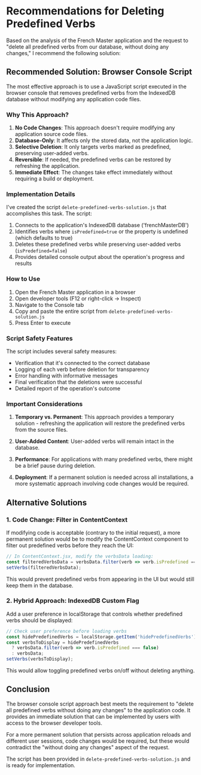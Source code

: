 # Recommendations for Deleting Predefined Verbs

Based on the analysis of the French Master application and the request to "delete all predefined verbs from our database, without doing any changes," I recommend the following solution:

## Recommended Solution: Browser Console Script

The most effective approach is to use a JavaScript script executed in the browser console that removes predefined verbs from the IndexedDB database without modifying any application code files.

### Why This Approach?

1. **No Code Changes**: This approach doesn't require modifying any application source code files.
2. **Database-Only**: It affects only the stored data, not the application logic.
3. **Selective Deletion**: It only targets verbs marked as predefined, preserving user-added verbs.
4. **Reversible**: If needed, the predefined verbs can be restored by refreshing the application.
5. **Immediate Effect**: The changes take effect immediately without requiring a build or deployment.

### Implementation Details

I've created the script `delete-predefined-verbs-solution.js` that accomplishes this task. The script:

1. Connects to the application's IndexedDB database ('frenchMasterDB')
2. Identifies verbs where `isPredefined=true` or the property is undefined (which defaults to true)
3. Deletes these predefined verbs while preserving user-added verbs (`isPredefined=false`)
4. Provides detailed console output about the operation's progress and results

### How to Use

1. Open the French Master application in a browser
2. Open developer tools (F12 or right-click → Inspect)
3. Navigate to the Console tab
4. Copy and paste the entire script from `delete-predefined-verbs-solution.js`
5. Press Enter to execute

### Script Safety Features

The script includes several safety measures:
- Verification that it's connected to the correct database
- Logging of each verb before deletion for transparency
- Error handling with informative messages
- Final verification that the deletions were successful
- Detailed report of the operation's outcome

### Important Considerations

1. **Temporary vs. Permanent**: This approach provides a temporary solution - refreshing the application will restore the predefined verbs from the source files.

2. **User-Added Content**: User-added verbs will remain intact in the database.

3. **Performance**: For applications with many predefined verbs, there might be a brief pause during deletion.

4. **Deployment**: If a permanent solution is needed across all installations, a more systematic approach involving code changes would be required.

## Alternative Solutions

### 1. Code Change: Filter in ContentContext

If modifying code is acceptable (contrary to the initial request), a more permanent solution would be to modify the ContentContext component to filter out predefined verbs before they reach the UI:

```javascript
// In ContentContext.jsx, modify the verbsData loading:
const filteredVerbsData = verbsData.filter(verb => verb.isPredefined === false);
setVerbs(filteredVerbsData);
```

This would prevent predefined verbs from appearing in the UI but would still keep them in the database.

### 2. Hybrid Approach: IndexedDB Custom Flag

Add a user preference in localStorage that controls whether predefined verbs should be displayed:

```javascript
// Check user preference before loading verbs
const hidePredefinedVerbs = localStorage.getItem('hidePredefinedVerbs') === 'true';
const verbsToDisplay = hidePredefinedVerbs 
  ? verbsData.filter(verb => verb.isPredefined === false)
  : verbsData;
setVerbs(verbsToDisplay);
```

This would allow toggling predefined verbs on/off without deleting anything.

## Conclusion

The browser console script approach best meets the requirement to "delete all predefined verbs without doing any changes" to the application code. It provides an immediate solution that can be implemented by users with access to the browser developer tools.

For a more permanent solution that persists across application reloads and different user sessions, code changes would be required, but these would contradict the "without doing any changes" aspect of the request.

The script has been provided in `delete-predefined-verbs-solution.js` and is ready for implementation.